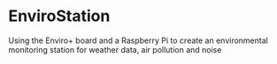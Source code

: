 # EnviroStation
Using the Enviro+ board and a Raspberry Pi to create an environmental monitoring station for weather data, air pollution and noise
